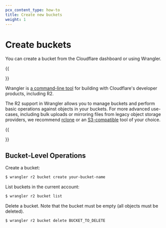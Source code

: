 ```yaml
---
pcx_content_type: how-to
title: Create new buckets
weight: 1
---
```


# Create buckets

You can create a bucket from the Cloudflare dashboard or using Wrangler.

{{<Aside type="note">}}

Wrangler is [a command-line tool](/workers/wrangler/install-and-update/) for building with Cloudflare's developer products, including R2.

The R2 support in Wrangler allows you to manage buckets and perform basic operations against objects in your buckets. For more advanced use-cases, including bulk uploads or mirroring files from legacy object storage providers, we recommend [rclone](/r2/examples/rclone/) or an [S3-compatible](/r2/api/s3/) tool of your choice.

{{</Aside>}}

## Bucket-Level Operations

Create a bucket:

```sh
$ wrangler r2 bucket create your-bucket-name
```

List buckets in the current account:

```sh
$ wrangler r2 bucket list
```
Delete a bucket. Note that the bucket must be empty (all objects must be deleted).

```sh
$ wrangler r2 bucket delete BUCKET_TO_DELETE
```
